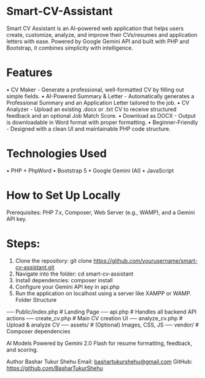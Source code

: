 # Smart-CV-Assistant
Smart CV Assistant is an AI-powered web application that helps users create, customize, analyze, and improve their CVs/resumes and application letters with ease. Powered by Google Gemini API and built with PHP and Bootstrap, it combines simplicity with intelligence.

# Features
•	CV Maker - Generate a professional, well-formatted CV by filling out simple fields.
•	AI-Powered Summary & Letter - Automatically generates a Professional Summary and an Application Letter tailored to the job.
•	CV Analyzer - Upload an existing .docx or .txt CV to receive structured feedback and an optional Job Match Score.
•	Download as DOCX - Output is downloadable in Word format with proper formatting.
•	Beginner-Friendly - Designed with a clean UI and maintainable PHP code structure.

# Technologies Used
•	PHP + PhpWord
•	Bootstrap 5
•	Google Gemini (AI)
•	JavaScript

# How to Set Up Locally
Prerequisites: PHP 7.x, Composer, Web Server (e.g., WAMP), and a Gemini API key.
# Steps:
1.	Clone the repository:
   git clone https://github.com/yourusername/smart-cv-assistant.git
2.	Navigate into the folder:
   cd smart-cv-assistant
3.	Install dependencies:
   composer install
4.	Configure your Gemini API key in api.php
5.	Run the application on localhost using a server like XAMPP or WAMP.
Folder Structure

── Public/index.php       # Landing Page
── api.php                # Handles all backend API actions
── create_cv.php          # Main CV creation UI
── analyze_cv.php         # Upload & analyze CV
── assets/                # (Optional) Images, CSS, JS
── vendor/                # Composer dependencies

AI Models
Powered by Gemini 2.0 Flash for resume formatting, feedback, and scoring.

Author
Bashar Tukur Shehu
Email: bashartukurshehu@gmail.com
GitHub: https://github.com/BasharTukurShehu
